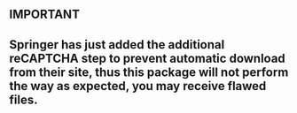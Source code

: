 ## IMPORTANT

## Springer has just added the additional reCAPTCHA step to prevent automatic download from their site, thus this package will not perform the way as expected, you may receive flawed files.
